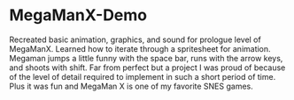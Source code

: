 # MegaManX-Demo
Recreated basic animation, graphics, and sound for prologue level of MegaManX. Learned how to iterate through a spritesheet for animation. Megaman jumps a little funny with the space bar, runs with the arrow keys, and shoots with shift. Far from perfect but a project I was proud of because of the level of detail required to implement in such a short period of time. Plus it was fun and MegaMan X is one of my favorite SNES games.
